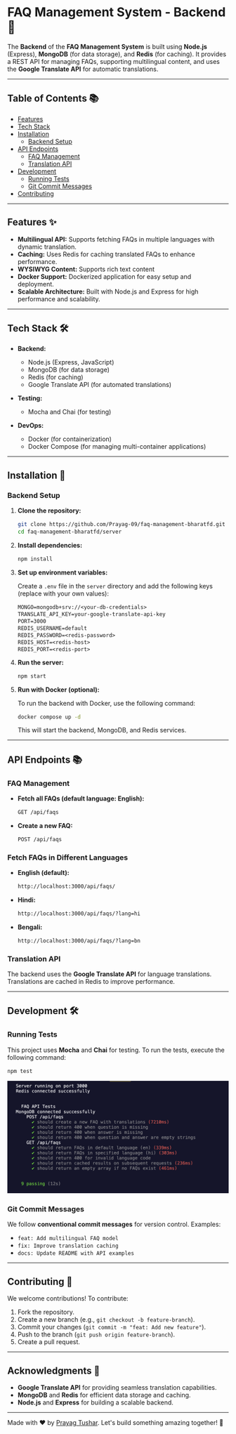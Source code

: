 # FAQ Management System - Backend 🔧

The **Backend** of the **FAQ Management System** is built using **Node.js** (Express), **MongoDB** (for data storage), and **Redis** (for caching). It provides a REST API for managing FAQs, supporting multilingual content, and uses the **Google Translate API** for automatic translations.

---

## Table of Contents 📚

- [Features](#features)
- [Tech Stack](#tech-stack)
- [Installation](#installation)
  - [Backend Setup](#backend-setup)
- [API Endpoints](#api-endpoints)
  - [FAQ Management](#faq-management)
  - [Translation API](#translation-api)
- [Development](#development)
  - [Running Tests](#running-tests)
  - [Git Commit Messages](#git-commit-messages)
- [Contributing](#contributing)

---

## Features ✨

- **Multilingual API:** Supports fetching FAQs in multiple languages with dynamic translation.
- **Caching:** Uses Redis for caching translated FAQs to enhance performance.
- **WYSIWYG Content:** Supports rich text content
- **Docker Support:** Dockerized application for easy setup and deployment.
- **Scalable Architecture:** Built with Node.js and Express for high performance and scalability.

---

## Tech Stack 🛠️

- **Backend:**

  - Node.js (Express, JavaScript)
  - MongoDB (for data storage)
  - Redis (for caching)
  - Google Translate API (for automated translations)

- **Testing:**

  - Mocha and Chai (for testing)

- **DevOps:**
  - Docker (for containerization)
  - Docker Compose (for managing multi-container applications)

---

## Installation 🚀

### Backend Setup

1. **Clone the repository:**

   ```bash
   git clone https://github.com/Prayag-09/faq-management-bharatfd.git
   cd faq-management-bharatfd/server
   ```

2. **Install dependencies:**

   ```bash
   npm install
   ```

3. **Set up environment variables:**

   Create a `.env` file in the `server` directory and add the following keys (replace with your own values):

   ```env
   MONGO=mongodb+srv://<your-db-credentials>
   TRANSLATE_API_KEY=your-google-translate-api-key
   PORT=3000
   REDIS_USERNAME=default
   REDIS_PASSWORD=<redis-password>
   REDIS_HOST=<redis-host>
   REDIS_PORT=<redis-port>
   ```

4. **Run the server:**

   ```bash
   npm start
   ```

5. **Run with Docker (optional):**

   To run the backend with Docker, use the following command:

   ```bash
   docker compose up -d
   ```

   This will start the backend, MongoDB, and Redis services.

---

## API Endpoints 📚

### FAQ Management

- **Fetch all FAQs (default language: English):**

  ```bash
  GET /api/faqs
  ```

- **Create a new FAQ:**
  ```bash
  POST /api/faqs
  ```

### Fetch FAQs in Different Languages

- **English (default):**

  ```bash
  http://localhost:3000/api/faqs/
  ```

- **Hindi:**

  ```bash
  http://localhost:3000/api/faqs/?lang=hi
  ```

- **Bengali:**
  ```bash
  http://localhost:3000/api/faqs/?lang=bn
  ```

### Translation API

The backend uses the **Google Translate API** for language translations. Translations are cached in Redis to improve performance.

---

## Development 🛠️

### Running Tests

This project uses **Mocha** and **Chai** for testing. To run the tests, execute the following command:

```bash
npm test
```
![Test Panel](./images/test.png)
### Git Commit Messages

We follow **conventional commit messages** for version control. Examples:

- `feat: Add multilingual FAQ model`
- `fix: Improve translation caching`
- `docs: Update README with API examples`

---

## Contributing 🤝

We welcome contributions! To contribute:

1. Fork the repository.
2. Create a new branch (e.g., `git checkout -b feature-branch`).
3. Commit your changes (`git commit -m "feat: Add new feature"`).
4. Push to the branch (`git push origin feature-branch`).
5. Create a pull request.

---

## Acknowledgments 🙏

- **Google Translate API** for providing seamless translation capabilities.
- **MongoDB** and **Redis** for efficient data storage and caching.
- **Node.js** and **Express** for building a scalable backend.

---

Made with ❤️ by [Prayag Tushar](https://github.com/Prayag-09). Let's build something amazing together! 🚀
